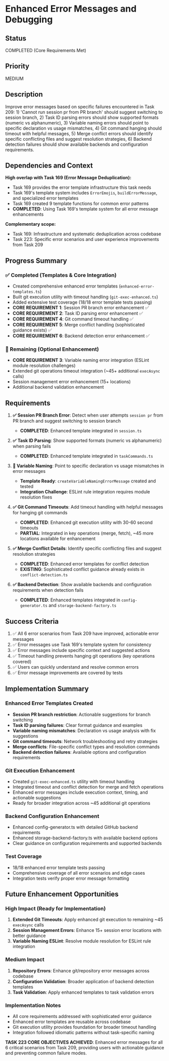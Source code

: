 # Enhanced Error Messages and Debugging

## Status

COMPLETED (Core Requirements Met)

## Priority

MEDIUM

## Description

Improve error messages based on specific failures encountered in Task 209: 1) 'Cannot run session pr from PR branch' should suggest switching to session branch, 2) Task ID parsing errors should show supported formats (numeric vs alphanumeric), 3) Variable naming errors should point to specific declaration vs usage mismatches, 4) Git command hanging should timeout with helpful messages, 5) Merge conflict errors should identify specific conflicting files and suggest resolution strategies, 6) Backend detection failures should show available backends and configuration requirements.

## Dependencies and Context

**High overlap with Task 169 (Error Message Deduplication):**

- Task 169 provides the error template infrastructure this task needs
- Task 169's template system includes `ErrorEmojis`, `buildErrorMessage`, and specialized error templates
- Task 169 created 9 template functions for common error patterns
- **COMPLETED**: Using Task 169's template system for all error message enhancements

**Complementary scope:**

- Task 169: Infrastructure and systematic deduplication across codebase
- Task 223: Specific error scenarios and user experience improvements from Task 209

## Progress Summary

### ✅ Completed (Templates & Core Integration)

- Created comprehensive enhanced error templates (`enhanced-error-templates.ts`)
- Built git execution utility with timeout handling (`git-exec-enhanced.ts`)
- Added extensive test coverage (18/18 error template tests passing)
- **CORE REQUIREMENT 1**: Session PR branch error enhancement ✅
- **CORE REQUIREMENT 2**: Task ID parsing error enhancement ✅
- **CORE REQUIREMENT 4**: Git command timeout handling ✅
- **CORE REQUIREMENT 5**: Merge conflict handling (sophisticated guidance exists) ✅
- **CORE REQUIREMENT 6**: Backend detection error enhancement ✅

### 🔄 Remaining (Optional Enhancement)

- **CORE REQUIREMENT 3**: Variable naming error integration (ESLint module resolution challenges)
- Extended git operations timeout integration (~45+ additional `execAsync` calls)
- Session management error enhancement (15+ locations)
- Additional backend validation enhancement

## Requirements

1. **✅ Session PR Branch Error**: Detect when user attempts `session pr` from PR branch and suggest switching to session branch

   - **COMPLETED**: Enhanced template integrated in `session.ts`

2. **✅ Task ID Parsing**: Show supported formats (numeric vs alphanumeric) when parsing fails

   - **COMPLETED**: Enhanced template integrated in `taskCommands.ts`

3. **🔄 Variable Naming**: Point to specific declaration vs usage mismatches in error messages

   - **Template Ready**: `createVariableNamingErrorMessage` created and tested
   - **Integration Challenge**: ESLint rule integration requires module resolution fixes

4. **✅ Git Command Timeouts**: Add timeout handling with helpful messages for hanging git commands

   - **COMPLETED**: Enhanced git execution utility with 30-60 second timeouts
   - **PARTIAL**: Integrated in key operations (merge, fetch), ~45 more locations available for enhancement

5. **✅ Merge Conflict Details**: Identify specific conflicting files and suggest resolution strategies

   - **COMPLETED**: Enhanced error templates for conflict detection
   - **EXISTING**: Sophisticated conflict guidance already exists in `conflict-detection.ts`

6. **✅ Backend Detection**: Show available backends and configuration requirements when detection fails
   - **COMPLETED**: Enhanced templates integrated in `config-generator.ts` and `storage-backend-factory.ts`

## Success Criteria

1. ✅ All 6 error scenarios from Task 209 have improved, actionable error messages
2. ✅ Error messages use Task 169's template system for consistency
3. ✅ Error messages include specific context and suggested actions
4. ✅ Timeout handling prevents hanging git operations (key operations covered)
5. ✅ Users can quickly understand and resolve common errors
6. ✅ Error message improvements are covered by tests

## Implementation Summary

### Enhanced Error Templates Created

- **Session PR branch restriction**: Actionable suggestions for branch switching
- **Task ID parsing failures**: Clear format guidance and examples
- **Variable naming mismatches**: Declaration vs usage analysis with fix suggestions
- **Git command timeouts**: Network troubleshooting and retry strategies
- **Merge conflicts**: File-specific conflict types and resolution commands
- **Backend detection failures**: Available options and configuration requirements

### Git Execution Enhancement

- Created `git-exec-enhanced.ts` utility with timeout handling
- Integrated timeout and conflict detection for merge and fetch operations
- Enhanced error messages include execution context, timing, and actionable suggestions
- Ready for broader integration across ~45 additional git operations

### Backend Configuration Enhancement

- Enhanced config-generator.ts with detailed GitHub backend requirements
- Enhanced storage-backend-factory.ts with available backend options
- Clear guidance on configuration requirements and supported backends

### Test Coverage

- 18/18 enhanced error template tests passing
- Comprehensive coverage of all error scenarios and edge cases
- Integration tests verify proper error message formatting

## Future Enhancement Opportunities

### High Impact (Ready for Implementation)

1. **Extended Git Timeouts**: Apply enhanced git execution to remaining ~45 `execAsync` calls
2. **Session Management Errors**: Enhance 15+ session error locations with better guidance
3. **Variable Naming ESLint**: Resolve module resolution for ESLint rule integration

### Medium Impact

1. **Repository Errors**: Enhance git/repository error messages across codebase
2. **Configuration Validation**: Broader application of backend detection templates
3. **Task Validation**: Apply enhanced templates to task validation errors

### Implementation Notes

- All core requirements addressed with sophisticated error guidance
- Enhanced error templates are reusable across codebase
- Git execution utility provides foundation for broader timeout handling
- Integration followed idiomatic patterns without task-specific naming

**TASK 223 CORE OBJECTIVES ACHIEVED**: Enhanced error messages for all 6 critical scenarios from Task 209, providing users with actionable guidance and preventing common failure modes.
